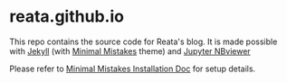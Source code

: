 reata.github.io
=========

This repo contains the source code for Reata's blog. It is made possible with [Jekyll](https://jekyllrb.com/) (with [Minimal Mistakes](https://mmistakes.github.io/minimal-mistakes/) theme) and [Jupyter NBviewer](http://nbviewer.jupyter.org/)

Please refer to [Minimal Mistakes Installation Doc](https://mmistakes.github.io/minimal-mistakes/docs/installation/) for setup details.
